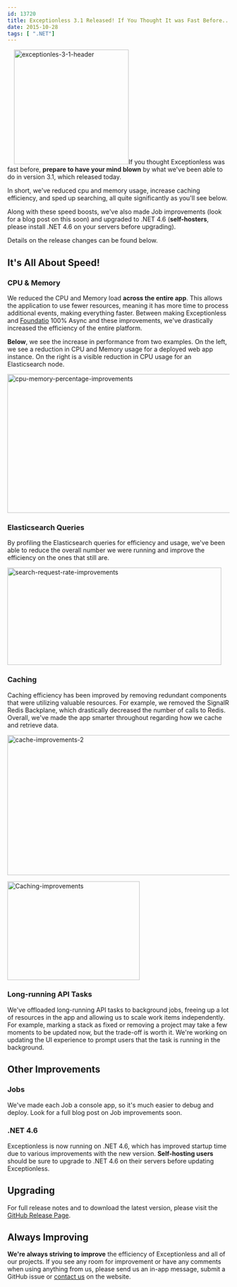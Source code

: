 ```yaml
---
id: 13720
title: Exceptionless 3.1 Released! If You Thought It was Fast Before...
date: 2015-10-28
tags: [ ".NET"]
---
```

<img loading="lazy" class="alignright size-full wp-image-13736" style="margin-left:15px;" src="/assets/exceptionles-3-1-header.png" alt="exceptionles-3-1-header" width="260" height="260" data-id="13736" srcset="/assets/exceptionles-3-1-header.png 260w, /assets/exceptionles-3-1-header-150x150.png 150w" sizes="(max-width: 260px) 100vw, 260px" />If you thought Exceptionless was fast before, **prepare to have your mind blown** by what we've been able to do in version 3.1, which released today.

In short, we've reduced cpu and memory usage, increase caching efficiency, and sped up searching, all quite significantly as you'll see below.

Along with these speed boosts, we've also made Job improvements (look for a blog post on this soon) and upgraded to .NET 4.6 (**self-hosters**, please install .NET 4.6 on your servers before upgrading).

Details on the release changes can be found below.<!--more-->

## It's All About Speed!

### CPU & Memory

We reduced the CPU and Memory load **across the entire app**. This allows the application to use fewer resources, meaning it has more time to process additional events, making everything faster. Between making Exceptionless and [Foundatio](https://github.com/exceptionless/Foundatio) 100% Async and these improvements, we've drastically increased the efficiency of the entire platform.

**Below**, we see the increase in performance from two examples. On the left, we see a reduction in CPU and Memory usage for a deployed web app instance. On the right is a visible reduction in CPU usage for an Elasticsearch node.

[<img loading="lazy" class="aligncenter wp-image-13721 size-large" src="/assets/cpu-memory-percentage-improvements-e1446046152986-1024x343.png" alt="cpu-memory-percentage-improvements" width="940" height="315" data-id="13721" srcset="/assets/cpu-memory-percentage-improvements-e1446046152986-1024x343.png 1024w, /assets/cpu-memory-percentage-improvements-e1446046152986-300x100.png 300w" sizes="(max-width: 940px) 100vw, 940px" />](/assets/cpu-memory-percentage-improvements.png)

### Elasticsearch Queries

By profiling the Elasticsearch queries for efficiency and usage, we've been able to reduce the overall number we were running and improve the efficiency on the ones that still are.

[<img loading="lazy" class="aligncenter wp-image-13723 size-full" src="/assets/search-request-rate-improvements-e1446046076483.png" alt="search-request-rate-improvements" width="485" height="221" data-id="13723" srcset="/assets/search-request-rate-improvements-e1446046076483.png 485w, /assets/search-request-rate-improvements-e1446046076483-300x137.png 300w" sizes="(max-width: 485px) 100vw, 485px" />](/assets/search-request-rate-improvements.png)

### Caching

Caching efficiency has been improved by removing redundant components that were utilizing valuable resources. For example, we removed the SignalR Redis Backplane, which drastically decreased the number of calls to Redis. Overall, we've made the app smarter throughout regarding how we cache and retrieve data.

[<img loading="lazy" class="aligncenter wp-image-13724 size-large" src="/assets/cache-improvements-2-e1446046201498-1024x346.png" alt="cache-improvements-2" width="940" height="318" data-id="13724" srcset="/assets/cache-improvements-2-e1446046201498-1024x346.png 1024w, /assets/cache-improvements-2-e1446046201498-300x101.png 300w" sizes="(max-width: 940px) 100vw, 940px" />](/assets/cache-improvements-2.png)



[<img loading="lazy" class="aligncenter size-medium wp-image-13725" src="/assets/Caching-improvements-e1446046263253-300x224.png" alt="Caching-improvements" width="300" height="224" data-id="13725" srcset="/assets/Caching-improvements-e1446046263253-300x224.png 300w, /assets/Caching-improvements-e1446046263253-1024x766.png 1024w, /assets/Caching-improvements-e1446046263253.png 1151w" sizes="(max-width: 300px) 100vw, 300px" />](/assets/Caching-improvements-e1446046263253.png)



### Long-running API Tasks

We've offloaded long-running API tasks to background jobs, freeing up a lot of resources in the app and allowing us to scale work items independently. For example, marking a stack as fixed or removing a project may take a few moments to be updated now, but the trade-off is worth it. We're working on updating the UI experience to prompt users that the task is running in the background.

## Other Improvements

### Jobs

We've made each Job a console app, so it's much easier to debug and deploy. Look for a full blog post on Job improvements soon.

### .NET 4.6

Exceptionless is now running on .NET 4.6, which has improved startup time due to various improvements with the new version. **Self-hosting users** should be sure to upgrade to .NET 4.6 on their servers before updating Exceptionless.

## Upgrading

For full release notes and to download the latest version, please visit the [GitHub Release Page](https://github.com/exceptionless/Exceptionless/releases).

## Always Improving

**We're always striving to improve** the efficiency of Exceptionless and all of our projects. If you see any room for improvement or have any comments when using anything from us, please send us an in-app message, submit a GitHub issue or [contact us](/contact/) on the website.
